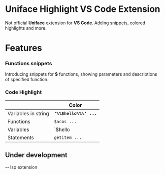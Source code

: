 # Uniface Highlight VS Code Extension

Not official **Uniface** extension for **VS Code**. Adding snippets, colored highlights and more.

# Features

### Functions snippets
Introducing snippets for **$** functions, showing parameters and descriptions of specified function.

### Code Highlight
|                |Color                          |
|----------------|-------------------------------|
|Variables in string|**`'%%$hello%%%' ...`**            |
|Functions          |`$acos ...`            |
|Variables          |`$hello | $hello$ ...`|
|Statements |`getitem ...`|

## Under development

 -- lsp extension